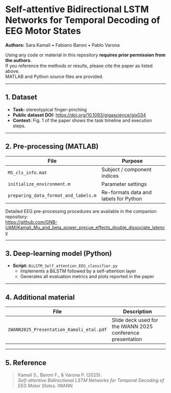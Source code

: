 # Self-attentive Bidirectional LSTM Networks for Temporal Decoding of EEG Motor States

**Authors:** Sara Kamali • Fabiano Baroni • Pablo Varona  

Using any code or material in this repository **requires prior permission from the authors**.  
If you reference the methods or results, please cite the paper as listed above.  
MATLAB and Python source files are provided.

---

## 1. Dataset

* **Task:** stereotypical finger-pinching  
* **Public dataset DOI:** <https://doi.org/10.1093/gigascience/gix034>  
* **Context:** Fig. 1 of the paper shows the task timeline and execution steps.

---

## 2. Pre-processing (MATLAB)

| File | Purpose |
| ---- | ------- |
| `MS_cls_info.mat` | Subject / component indices |
| `initialize_environment.m` | Parameter settings |
| `preparing_data_format_and_labels.m` | Re-formats data and labels for Python |

Detailed EEG pre-processing procedures are available in the companion repository:  
<https://github.com/GNB-UAM/Kamali_Mu_and_beta_power_precue_effects_double_dissociate_latency>

---

## 3. Deep-learning model (Python)

* **Script:** `BiLSTM_Self_attention_EEG_classifier.py`  
  * Implements a BiLSTM followed by a self-attention layer  
  * Generates all evaluation metrics and plots reported in the paper

---


## 4. Additional material

| File | Description |
|------|-------------|
| `IWANN2025_Presentation_Kamali_etal.pdf` | Slide deck used for the IWANN 2025 conference presentation |

---

## 5. Reference

> Kamali S., Baroni F., & Varona P. (2025).  
> *Self-attentive Bidirectional LSTM Networks for Temporal Decoding of EEG Motor States.*
> IWANN

